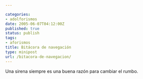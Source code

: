 ```yaml
---

categories:
- adolforismos
date: 2005-06-07T04:12:00Z
published: true
status: publish
tags:
- aforismos
title: Bitácora de navegación
type: minipost
url: /bitacora-de-navegacion/
---
```


Una sirena siempre es una buena razón para cambiar el rumbo.
